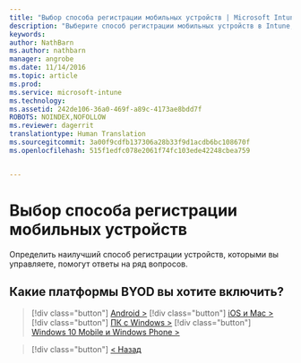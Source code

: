 ```yaml
---
title: "Выбор способа регистрации мобильных устройств | Microsoft Intune"
description: "Выберите способ регистрации мобильных устройств в Intune, ответив на несколько простых вопросов."
keywords: 
author: NathBarn
ms.author: nathbarn
manager: angrobe
ms.date: 11/14/2016
ms.topic: article
ms.prod: 
ms.service: microsoft-intune
ms.technology: 
ms.assetid: 242de106-36a0-469f-a89c-4173ae8bdd7f
ROBOTS: NOINDEX,NOFOLLOW
ms.reviewer: dagerrit
translationtype: Human Translation
ms.sourcegitcommit: 3a00f9cdfb137306a28b33f9d1acdb6bc108670f
ms.openlocfilehash: 515f1edfc078e2061f74fc103ede42248cbea759


---
```

# <a name="choose-how-to-enroll-mobile-devices"></a>Выбор способа регистрации мобильных устройств

Определить наилучший способ регистрации устройств, которыми вы управляете, помогут ответы на ряд вопросов.

## <a name="which-byod-platform-do-you-want-to-enable"></a>**Какие платформы BYOD вы хотите включить?**

> [!div class="button"]
[Android >](/intune/deploy-use/set-up-android-management-with-microsoft-intune)
> [!div class="button"]
[iOS и Mac >](/intune/deploy-use/set-up-ios-and-mac-management-with-microsoft-intune)
> [!div class="button"]
[ПК с Windows >](/intune/deploy-use/set-up-windows-device-management-with-microsoft-intune)
> [!div class="button"]
[Windows 10 Mobile и Windows Phone >](/intune/deploy-use/set-up-windows-phone-management-with-microsoft-intune)


> [!div class="button"]
[< Назад](choose-how-to-enroll-devices1.md)



<!--HONumber=Nov16_HO3-->


